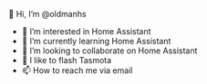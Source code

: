  👋 Hi, I’m @oldmanhs
- 👀 I’m interested in Home Assistant
- 🌱 I’m currently learning Home Assistant
- 💞️ I’m looking to collaborate on Home Assistant
- 🌱 I like to flash Tasmota
- 📫 How to reach me via email

<!---
oldmanhs/oldmanhs is a ✨ special ✨ repository because its `README.md` (this file) appears on your GitHub profile.
You can click the Preview link to take a look at your changes.
--->

